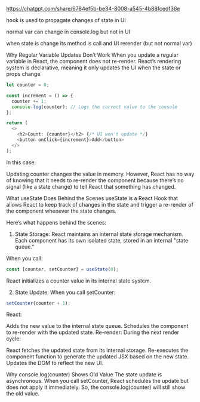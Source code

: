 https://chatgpt.com/share/6784ef5b-be34-8008-a545-4b88fcedf36e

hook is used to propagate changes of state in UI 

normal var can change in console.log but not in UI 

when state is change its method is call and UI rerender (but not normal var)

Why Regular Variable Updates Don’t Work
When you update a regular variable in React, the component does not re-render. React’s rendering system is declarative, meaning it only updates the UI when the state or props change.
```javascript
let counter = 0;

const increment = () => {
  counter += 1;
  console.log(counter); // Logs the correct value to the console
};

return (
  <>
    <h2>Count: {counter}</h2> {/* UI won't update */}
    <button onClick={increment}>Add</button>
  </>
);
```
In this case:

Updating counter changes the value in memory.
However, React has no way of knowing that it needs to re-render the component because there’s no signal (like a state change) to tell React that something has changed.

What useState Does Behind the Scenes
useState is a React Hook that allows React to keep track of changes in the state and trigger a re-render of the component whenever the state changes.

Here’s what happens behind the scenes:

1. State Storage: React maintains an internal state storage mechanism. Each component has its own isolated state, stored in an internal "state queue."

When you call:
```javascript
const [counter, setCounter] = useState(0);
```
React initializes a counter value in its internal state system.

2. State Update: When you call setCounter:
```javascript
setCounter(counter + 1);
```
React:

Adds the new value to the internal state queue.
Schedules the component to re-render with the updated state.
Re-render: During the next render cycle:

React fetches the updated state from its internal storage.
Re-executes the component function to generate the updated JSX based on the new state.
Updates the DOM to reflect the new UI.

Why console.log(counter) Shows Old Value
The state update is asynchronous. When you call setCounter, React schedules the update but does not apply it immediately. So, the console.log(counter) will still show the old value.